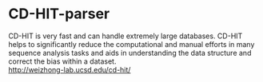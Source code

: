 # CD-HIT-parser
CD-HIT is very fast and can handle extremely large databases. CD-HIT helps to significantly reduce the computational and manual efforts in many sequence analysis tasks and aids in understanding the data structure and correct the bias within a dataset.  
http://weizhong-lab.ucsd.edu/cd-hit/
